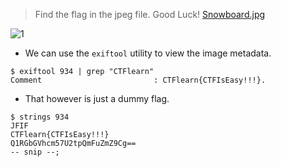 > Find the flag in the jpeg file. Good Luck!
> [Snowboard.jpg](https://ctflearn.com/challenge/download/934)

![1](https://github.com/Knign/Write-ups/assets/110326359/8f455b82-a5e0-4197-a2af-b2c0cbe0cb2f)

- We can use the `exiftool` utility to view the image metadata.
```
$ exiftool 934 | grep "CTFlearn"
Comment                         : CTFlearn{CTFIsEasy!!!}.
```
- That however is just a dummy flag.
```
$ strings 934
JFIF
CTFlearn{CTFIsEasy!!!}
Q1RGbGVhcm57U2tpQmFuZmZ9Cg==
-- snip --;
```

